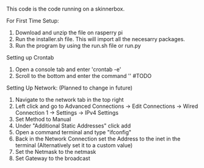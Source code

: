 This code is the code running on a skinnerbox.

For First Time Setup:

1. Download and unzip the file on rasperry pi
2. Run the installer.sh file. This will import all the necesarry packages.
3. Run the program by using the run.sh file or run.py

Setting up Crontab
1. Open a console tab and enter 'crontab -e'
2. Scroll to the bottom and enter the command '' #TODO

Setting Up Network: (Planned to change in future)
1. Navigate to the network tab in the top right
2. Left click and go to Advanced Connections -> Edit Connections -> Wired Connection 1 -> Settings -> IPv4 Settings
3. Set Method to Manual
4. Under "Additional Static Addresses" click add
5. Open a command terminal and type "ifconfig" 
6. Back in the Network Connection set the Address to the inet in the terminal (Alternatively set it to a custom value)
7. Set the Netmask to the netmask
8. Set Gateway to the broadcast
